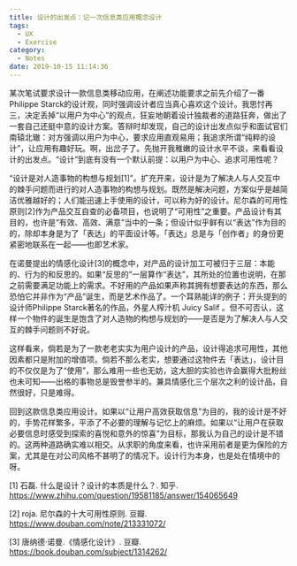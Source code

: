```yaml
---
title: 设计的出发点：记一次信息类应用概念设计
tags:
  - UX
  - Exercise
category:
  - Notes
date: 2019-10-15 11:14:36
---
```



某次笔试要求设计一款信息类移动应用，在阐述功能要求之前先介绍了一番Philippe Starck的设计观，同时强调设计者应当真心喜欢这个设计。我思忖再三，决定丢掉“以用户为中心”的观点，狂妄地朝着设计独裁者的道路狂奔，做出了一套自己还挺中意的设计方案。答辩时却发现，自己的设计出发点似乎和面试官们南辕北辙：对方强调以用户为中心，要求应用直观易用；我追求所谓“纯粹的设计”，让应用有趣好玩。啊，出岔子了。先抛开我稚嫩的设计水平不谈，来看看设计的出发点。“设计”到底有没有一个默认前提：以用户为中心、追求可用性呢？

“设计是对人造事物的构想与规划[1]”。扩充开来，设计是为了解决人与人交互中的棘手问题而进行的对人造事物的构想与规划。既然是解决问题，方案似乎是越简洁优雅越好的；人们能迅速上手使用的设计，可以称为好的设计。尼尔森的可用性原则[2]作为产品交互自查的必备项目，也说明了“可用性”之重要。产品设计有其目的，也许是“有效、高效、满意”当中的一条；但设计似乎鲜有以“表达”作为目的的，除却本身是为了「表达」的平面设计等。「表达」总是与「创作者」的身份更紧密地联系在一起——也即艺术家。

在诺曼提出的情感化设计[3]的概念中，对产品的设计加工可被归于三层：本能的、行为的和反思的。如果“反思的”一层算作“表达”，其所处的位置也说明，在那之前需要满足功能上的需求。不好用的产品如果声称其拥有想要表达的东西，那么恐怕它并非作为“产品”诞生，而是艺术作品了。一个耳熟能详的例子：开头提到的设计师Philippe Starck著名的作品，外星人榨汁机 Juicy Salif 。但不可否认，这样一个物件的诞生是饱含了对人造物的构想与规划的——是否是为了解决人与人交互的棘手问题则不好说。

这样看来，倘若是为了一款老老实实为用户设计的产品，设计得追求可用性，其他因素都只是附加的增值项。倘若不那么老实，想要通过这物件去「表达」，设计目的不仅仅是为了“使用”，那么难用一些也无妨，这大胆的实验也许会赢得大批粉丝也未可知——出格的事物总是毁誉参半的。兼具情感化三个层次之利的设计品，自然很好，只是难得。

回到这款信息类应用设计。如果以“让用户高效获取信息”为目的，我的设计是不好的，手势花样繁多，平添了不必要的理解与记忆上的麻烦。如果以“让用户在获取必要信息时感受到探索的喜悦和意外的惊喜”为目标，那我认为自己的设计是不错的。这两种道路确实难以相交。从求职的角度来看，也许采用前者是更为保险的方案，尤其是在对公司风格不甚明了的情况下。设计行为本身，也是处在情境中的呀。



[1] 石磊. 什么是设计？设计的本质是什么？. 知乎.  https://www.zhihu.com/question/19581185/answer/154065649 

[2] roja. 尼尔森的十大可用性原则. 豆瓣.  https://www.douban.com/note/213331072/ 

[3] 唐纳德·诺曼.《情感化设计》. 豆瓣. https://book.douban.com/subject/1314262/ 









